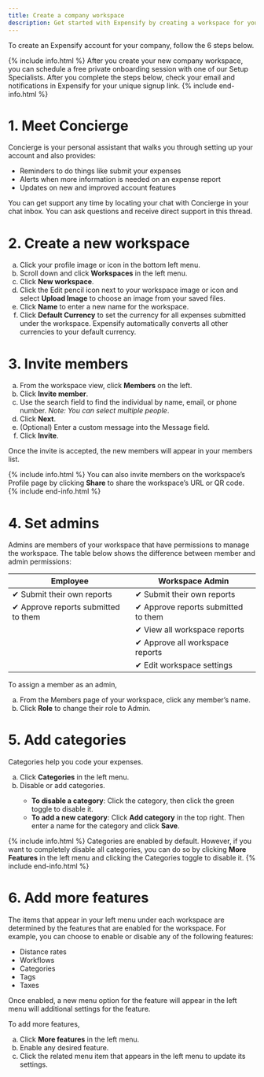 ```yaml
---
title: Create a company workspace
description: Get started with Expensify by creating a workspace for your company
---
```

<div id="new-expensify" markdown="1">

To create an Expensify account for your company, follow the 6 steps below.

{% include info.html %}
After you create your new company workspace, you can schedule a free private onboarding session with one of our Setup Specialists. After you complete the steps below, check your email and notifications in Expensify for your unique signup link.
{% include end-info.html %}

# 1. Meet Concierge

Concierge is your personal assistant that walks you through setting up your account and also provides:
- Reminders to do things like submit your expenses
- Alerts when more information is needed on an expense report
- Updates on new and improved account features

You can get support any time by locating your chat with Concierge in your chat inbox. You can ask questions and receive direct support in this thread.

# 2. Create a new workspace

<ol type="a">
   <li>Click your profile image or icon in the bottom left menu.</li>
   <li>Scroll down and click <b>Workspaces</b> in the left menu.</li>
   <li>Click <b>New workspace</b>.</li>
   <li>Click the Edit pencil icon next to your workspace image or icon and select <b>Upload Image</b> to choose an image from your saved files.</li>
   <li>Click <b>Name</b> to enter a new name for the workspace.</li>
   <li>Click <b>Default Currency</b> to set the currency for all expenses submitted under the workspace. Expensify automatically converts all other currencies to your default currency.</li>
</ol>

# 3. Invite members

<ol type="a">
   <li>From the workspace view, click <b>Members</b> on the left.</li>
   <li>Click <b>Invite member</b>.</li>
   <li>Use the search field to find the individual by name, email, or phone number. <i>Note: You can select multiple people</i>.</li> 
   <li>Click <b>Next</b>.</li> 
   <li>(Optional) Enter a custom message into the Message field.</li> 
   <li>Click <b>Invite</b>.</li>
</ol>
Once the invite is accepted, the new members will appear in your members list. 

{% include info.html %}
You can also invite members on the workspace’s Profile page by clicking **Share** to share the workspace’s URL or QR code.
{% include end-info.html %}

# 4. Set admins

Admins are members of your workspace that have permissions to manage the workspace. The table below shows the difference between member and admin permissions:

| Employee                                  | Workspace Admin                            |
| ----------------------------------------- | ------------------------------------------ |
| &#10004; Submit their own reports         | &#10004; Submit their own reports          |
| &#10004; Approve reports submitted to them| &#10004; Approve reports submitted to them |
|                                           | &#10004; View all workspace reports        |
|                                           | &#10004; Approve all workspace reports     |
|                                           | &#10004; Edit workspace settings           |

To assign a member as an admin, 

<ol type="a">
   <li>From the Members page of your workspace, click any member’s name.</li>
   <li>Click <b>Role</b> to change their role to Admin.</li>
</ol>

# 5. Add categories

Categories help you code your expenses.

<ol type="a">
   <li>Click <b>Categories</b> in the left menu.</li>
   <li>Disable or add categories.</li> 
      <ul>
         <li><b>To disable a category</b>: Click the category, then click the green toggle to disable it.</li>
         <li><b>To add a new category</b>: Click <b>Add category</b> in the top right. Then enter a name for the category and click <b>Save</b>.</li>
      </ul>
</ol>

{% include info.html %}
Categories are enabled by default. However, if you want to completely disable all categories, you can do so by clicking **More Features** in the left menu and clicking the Categories toggle to disable it.
{% include end-info.html %}

# 6. Add more features

The items that appear in your left menu under each workspace are determined by the features that are enabled for the workspace. For example, you can choose to enable or disable any of the following features: 
- Distance rates
- Workflows
- Categories
- Tags
- Taxes 

Once enabled, a new menu option for the feature will appear in the left menu will additional settings for the feature. 

To add more features,

<ol type="a">
   <li>Click <b>More features</b> in the left menu.</li>
   <li>Enable any desired feature.</li> 
   <li>Click the related menu item that appears in the left menu to update its settings.</li>
</ol>
 
</div>
